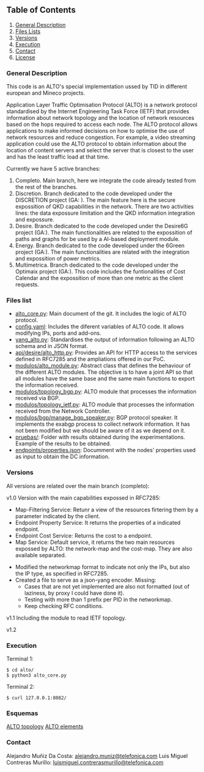 



## Table of Contents
1. [General Description](#general-description)
2. [Files Lists](#files-lists)
3. [Versions](#versions)
4. [Execution](#execution)
5. [Contact](#contact)
6. [License](#license)


### General Description
This code is an ALTO's special implementation ussed by TID in different european and Mineco projects.

Application Layer Traffic Optimisation Protocol (ALTO) is a network protocol standardised by the Internet Engineering Task Force (IETF) that provides information about network topology and the location of network resources based on the hops required to access each node. The ALTO protocol allows applications to make informed decisions on how to optimise the use of network resources and reduce congestion. For example, a video streaming application could use the ALTO protocol to obtain information about the location of content servers and select the server that is closest to the user and has the least traffic load at that time.

Currently we have 5 active branches:
1. Completo. Main branch, here we integrate the code already tested from the rest of the branches.
2. Discretion. Branch dedicated to the code developed under the DISCRETION project (GA: ). The main feature here is the secure expossition of QKD capabilities in the network. There are two activities lines: the data expossure limitation and the QKD information integration and expossure.
3. Desire. Branch dedicated to the code developed under the Desire6G project (GA:). The main functionalities are related to the expossition of paths and graphs for be used by a AI-based deployment module.
4. Energy. Branch dedicated to the code developed under the 6Green project (GA:). The main functionalities are related with the integration and expossition of power metrics.
5. Multimetrica. Branch dedicated to the code developed under the Optimaix project (GA:). This code includes the funtionalities of Cost Calendar and the expossition of more than one metric as the client requests.

### Files list

* [alto_core.py](alto_core.py): Main document of the git. It includes the logic of ALTO protocol.
* [config.yaml](config.yaml): Includes the diferent variables of ALTO code. It allows modifying IPs, ports and add-ons.
* [yang_alto.py](yang_alto.py): Standardises the output of information following an ALTO schema and in JSON format.
* [api/desire/alto_http.py](api/desire/alto_http.py): Provides an API for HTTP access to the services defined in RFC7285 and the ampliations offered in our PoC.
* [modulos/alto_module.py](modulos/alto_module.py): Abstract class that defines the behaviour of the different ALTO modules. The objective is to have a joint API so that all modules have the same base and the same main functions to export the information received.
* [modulos/topology_bgp.py](modulos/topology_bgp.py): ALTO module that processes the information received via BGP.
* [modulos/topology_ietf.py](modulos/topology_ietf.py): ALTO module that processes the information received from the Network Controller.
* [modulos/bgp/manage_bgp_speaker.py](modulos/bgp/manage_bgp_speaker.py): BGP protocol speaker. It implements the exabgp process to collect network information. It has not been modified but we should be aware of it as we depend on it.
* [pruebas/](pruebas/): Folder with results obtained during the experimentations. Example of the results to be obtained.
* [endpoints/properties.json](endpoints/properties.json): Documment with the nodes' properties used as input to obtain the DC information.





### Versions

All versions are related over the main branch (completo):

v1.0
Version with the main capabilities expossed in RFC7285:
* Map-Filtering Service: Retunr a view of the resources firtering them by a parameter indicated by the client.
* Endpoint Property Service: It returns the properties of a indicated endpoint.
* Endpoint Cost Service: Returns the cost to a endpoint.
* Map Service: Default service, it returns the two main resources expossed by ALTO: the network-map and the cost-map. They are also available separated.

- Modified the networkmap format to indicate not only the IPs, but also the IP type, as specified in RFC7285.
- Created a file to serve as a json-yang encoder. Missing:
	- Cases that are not yet implemented are also not formatted (out of laziness, by proxy I could have done it).
	- Testing with more than 1 prefix per PID in the networkmap.
	- Keep checking RFC conditions.

v1.1
Including the module to read IETF topology.

v1.2


### Execution

Terminal 1:
```
$ cd alto/
$ python3 alto_core.py
```

Terminal 2:
```
$ curl 127.0.0.1:8082/ 
```

### Esquemas

[ALTO topology](https://github.com/Telefonica/alto-tid/blob/completo/images/ALTO-example-topology.png)
[ALTO elements](https://github.com/Telefonica/alto-tid/blob/completo/images/ALTO-elements.png)



### Contact

Alejandro Muñiz Da Costa: alejandro.muniz@telefonica.com
Luis Miguel Contreras Murillo: luismiguel.contrerasmurillo@telefonica.com


